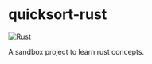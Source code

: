 # quicksort-rust

[![Rust](https://github.com/joemat/quicksort-rust/actions/workflows/rust.yml/badge.svg)](https://github.com/joemat/quicksort-rust/actions/workflows/rust.yml)

A sandbox project to learn rust concepts.